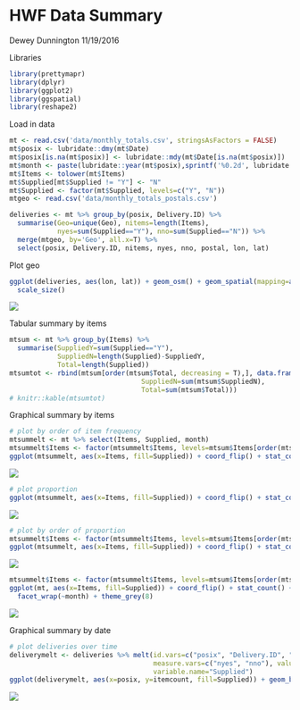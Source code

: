 HWF Data Summary
================
Dewey Dunnington
11/19/2016

Libraries

``` r
library(prettymapr)
library(dplyr)
library(ggplot2)
library(ggspatial)
library(reshape2)
```

Load in data

``` r
mt <- read.csv('data/monthly_totals.csv', stringsAsFactors = FALSE)
mt$posix <- lubridate::dmy(mt$Date)
mt$posix[is.na(mt$posix)] <- lubridate::mdy(mt$Date[is.na(mt$posix)])
mt$month <- paste(lubridate::year(mt$posix),sprintf('%0.2d', lubridate::month(mt$posix)), sep="-")
mt$Items <- tolower(mt$Items)
mt$Supplied[mt$Supplied != "Y"] <- "N"
mt$Supplied <- factor(mt$Supplied, levels=c("Y", "N"))
mtgeo <- read.csv('data/monthly_totals_postals.csv')

deliveries <- mt %>% group_by(posix, Delivery.ID) %>% 
  summarise(Geo=unique(Geo), nitems=length(Items), 
            nyes=sum(Supplied=="Y"), nno=sum(Supplied=="N")) %>% 
  merge(mtgeo, by='Geo', all.x=T) %>% 
  select(posix, Delivery.ID, nitems, nyes, nno, postal, lon, lat)
```

Plot geo

``` r
ggplot(deliveries, aes(lon, lat)) + geom_osm() + geom_spatial(mapping=aes(size=nitems)) +
  scale_size()
```

![](README_files/figure-markdown_github/unnamed-chunk-3-1.png)<!-- -->

Tabular summary by items

``` r
mtsum <- mt %>% group_by(Items) %>% 
  summarise(SuppliedY=sum(Supplied=="Y"), 
            SuppliedN=length(Supplied)-SuppliedY, 
            Total=length(Supplied))
mtsumtot <- rbind(mtsum[order(mtsum$Total, decreasing = T),], data.frame(Items="Totals", SuppliedY=sum(mtsum$SuppliedY),
                                 SuppliedN=sum(mtsum$SuppliedN),
                                 Total=sum(mtsum$Total)))
# knitr::kable(mtsumtot)
```

Graphical summary by items

``` r
# plot by order of item frequency
mtsummelt <- mt %>% select(Items, Supplied, month)
mtsummelt$Items <- factor(mtsummelt$Items, levels=mtsum$Items[order(mtsum$Total)])
ggplot(mtsummelt, aes(x=Items, fill=Supplied)) + coord_flip() + stat_count()
```

![](README_files/figure-markdown_github/unnamed-chunk-5-1.png)<!-- -->

``` r
# plot proportion
ggplot(mtsummelt, aes(x=Items, fill=Supplied)) + coord_flip() + stat_count(position='fill')
```

![](README_files/figure-markdown_github/unnamed-chunk-5-2.png)<!-- -->

``` r
# plot by order of proportion
mtsummelt$Items <- factor(mtsummelt$Items, levels=mtsum$Items[order(mtsum$SuppliedY/mtsum$Total)])
ggplot(mtsummelt, aes(x=Items, fill=Supplied)) + coord_flip() + stat_count(position='fill')
```

![](README_files/figure-markdown_github/unnamed-chunk-5-3.png)<!-- -->

``` r
mtsummelt$Items <- factor(mtsummelt$Items, levels=mtsum$Items[order(mtsum$Total)])
ggplot(mt, aes(x=Items, fill=Supplied)) + coord_flip() + stat_count() +
  facet_wrap(~month) + theme_grey(8)
```

![](README_files/figure-markdown_github/unnamed-chunk-6-1.png)<!-- -->

Graphical summary by date

``` r
# plot deliveries over time
deliverymelt <- deliveries %>% melt(id.vars=c("posix", "Delivery.ID", "nitems", "postal"),
                                    measure.vars=c("nyes", "nno"), value.name="itemcount",
                                    variable.name="Supplied")
ggplot(deliverymelt, aes(x=posix, y=itemcount, fill=Supplied)) + geom_bar(stat='identity')
```

![](README_files/figure-markdown_github/unnamed-chunk-7-1.png)<!-- -->
